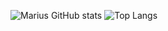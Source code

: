 ![Marius GitHub stats](https://github-readme-stats-psi-beige.vercel.app/api?username=MariusBaschnagel&show_icons=true&theme=swift&count_private=true) ![Top Langs](https://github-readme-stats-psi-beige.vercel.app/api/top-langs/?username=MariusBaschnagel&theme=swift&count_private=true&layout=compact&langs_count=8&hide=javascript,css&exclude_repo=github-readme-stats)
